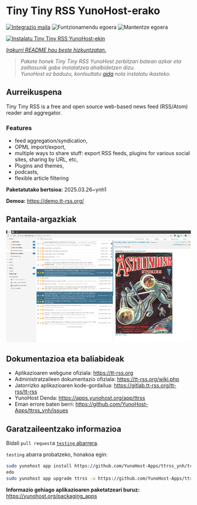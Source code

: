 <!--
Ohart ongi: README hau automatikoki sortu da <https://github.com/YunoHost/apps/tree/master/tools/readme_generator>ri esker
EZ editatu eskuz.
-->

# Tiny Tiny RSS YunoHost-erako

[![Integrazio maila](https://apps.yunohost.org/badge/integration/ttrss)](https://ci-apps.yunohost.org/ci/apps/ttrss/)
![Funtzionamendu egoera](https://apps.yunohost.org/badge/state/ttrss)
![Mantentze egoera](https://apps.yunohost.org/badge/maintained/ttrss)

[![Instalatu Tiny Tiny RSS YunoHost-ekin](https://install-app.yunohost.org/install-with-yunohost.svg)](https://install-app.yunohost.org/?app=ttrss)

*[Irakurri README hau beste hizkuntzatan.](./ALL_README.md)*

> *Pakete honek Tiny Tiny RSS YunoHost zerbitzari batean azkar eta zailtasunik gabe instalatzea ahalbidetzen dizu.*  
> *YunoHost ez baduzu, kontsultatu [gida](https://yunohost.org/install) nola instalatu ikasteko.*

## Aurreikuspena

Tiny Tiny RSS is a free and open source web-based news feed (RSS/Atom) reader and aggregator.

### Features

- feed aggregation/syndication,
- OPML import/export,
- multiple ways to share stuff: export RSS feeds, plugins for various social sites, sharing by URL, etc,
- Plugins and themes,
- podcasts,
- flexible article filtering


**Paketatutako bertsioa:** 2025.03.26~ynh1

**Demoa:** <https://demo.tt-rss.org/>

## Pantaila-argazkiak

![Tiny Tiny RSS(r)en pantaila-argazkia](./doc/screenshots/screenshot.png)

## Dokumentazioa eta baliabideak

- Aplikazioaren webgune ofiziala: <https://tt-rss.org>
- Administratzaileen dokumentazio ofiziala: <https://tt-rss.org/wiki.php>
- Jatorrizko aplikazioaren kode-gordailua: <https://gitlab.tt-rss.org/tt-rss/tt-rss>
- YunoHost Denda: <https://apps.yunohost.org/app/ttrss>
- Eman errore baten berri: <https://github.com/YunoHost-Apps/ttrss_ynh/issues>

## Garatzaileentzako informazioa

Bidali `pull request`a [`testing` abarrera](https://github.com/YunoHost-Apps/ttrss_ynh/tree/testing).

`testing` abarra probatzeko, honakoa egin:

```bash
sudo yunohost app install https://github.com/YunoHost-Apps/ttrss_ynh/tree/testing --debug
edo
sudo yunohost app upgrade ttrss -u https://github.com/YunoHost-Apps/ttrss_ynh/tree/testing --debug
```

**Informazio gehiago aplikazioaren paketatzeari buruz:** <https://yunohost.org/packaging_apps>
